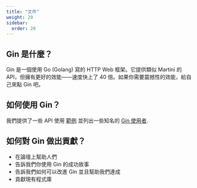 ```yaml
---
title: "文件"
weight: 20
sidebar:
  order: 20
---
```


## Gin 是什麼？

Gin 是一個使用 Go (Golang) 寫的 HTTP Web 框架。它提供類似 Martini 的 API，但擁有更好的效能——速度快上了 40 倍。如果你需要震撼性的效能，給自己來點 Gin 吧。

## 如何使用 Gin？

我們提供了一些 API 使用 [範例](https://github.com/gin-gonic/examples) 並列出一些知名的 [Gin 使用者](./users).

## 如何對 Gin 做出貢獻？

* 在論壇上幫助人們
* 告訴我們你使用 Gin 的成功故事
* 告訴我們如何可以改進 Gin 並且幫助我們達成
* 貢獻現有程式庫
